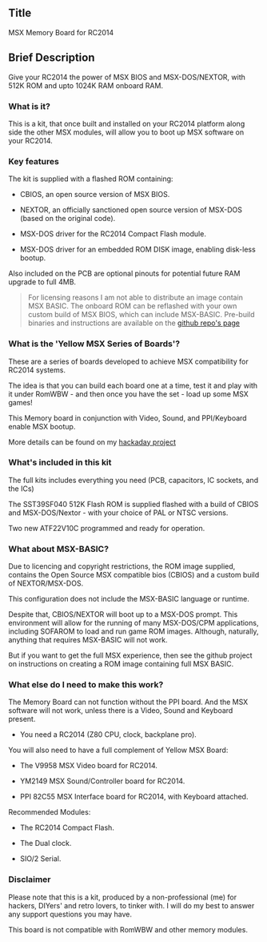 

## Title

MSX Memory Board for RC2014

## Brief Description

Give your RC2014 the power of MSX BIOS and MSX-DOS/NEXTOR, with 512K ROM and upto 1024K RAM onboard RAM.


### What is it?

This is a kit, that once built and installed on your RC2014 platform along side the other MSX modules, will allow you to boot up MSX software on your RC2014.

### Key features

The kit is supplied with a flashed ROM containing:

* CBIOS, an open source version of MSX BIOS.

* NEXTOR, an officially sanctioned open source version of MSX-DOS (based on the original code).

* MSX-DOS driver for the RC2014 Compact Flash module.

* MSX-DOS driver for an embedded ROM DISK image, enabling disk-less bootup.

Also included on the PCB are optional pinouts for potential future RAM upgrade to full 4MB.

> For licensing reasons I am not able to distribute an image contain MSX BASIC.  The onboard ROM can be reflashed with your own custom build of MSX BIOS, which can include MSX-BASIC. Pre-build binaries and instructions are available on the [github repo's page](http://.....)

### What is the 'Yellow MSX Series of Boards'?

These are a series of boards developed to achieve MSX compatibility for RC2014 systems.

The idea is that you can build each board one at a time, test it and play with it under RomWBW - and then once you have the set - load up some MSX games!

This Memory board in conjunction with Video, Sound, and PPI/Keyboard enable MSX bootup.

More details can be found on my [hackaday project](https://hackaday.io/project/175574-msx-compatible-boards-for-rc2014)

### What's included in this kit

The full kits includes everything you need (PCB, capacitors, IC sockets, and the ICs)

The SST39SF040 512K Flash ROM is supplied flashed with a build of CBIOS and MSX-DOS/Nextor - with your choice of PAL or NTSC versions.

Two new ATF22V10C programmed and ready for operation.

### What about MSX-BASIC?

Due to licencing and copyright restrictions, the ROM image supplied, contains the Open Source MSX compatible bios (CBIOS) and a custom build of NEXTOR/MSX-DOS.

This configuration does not include the MSX-BASIC language or runtime.

Despite that, CBIOS/NEXTOR will boot up to a MSX-DOS prompt.  This environment will allow for the running of many MSX-DOS/CPM applications, including SOFAROM to load and run game ROM images.  Although, naturally, anything that requires MSX-BASIC will not work.

But if you want to get the full MSX experience, then see the github project on instructions on creating a ROM image containing full MSX BASIC.

### What else do I need to make this work?

The Memory Board can not function without the PPI board.  And the MSX software will not work, unless there is a Video, Sound and Keyboard present.

* You need a RC2014 (Z80 CPU, clock, backplane pro).

You will also need to have a full complement of Yellow MSX Board:

* The V9958 MSX Video board for RC2014.

* YM2149 MSX Sound/Controller board for RC2014.

* PPI 82C55 MSX Interface board for RC2014, with Keyboard attached.


Recommended Modules:

* The RC2014 Compact Flash.

* The Dual clock.

* SIO/2 Serial.

### Disclaimer

Please note that this is a kit, produced by a non-professional (me) for hackers, DIYers' and retro lovers, to tinker with.  I will do my best to answer any support questions you may have.

This board is not compatible with RomWBW and other memory modules.

